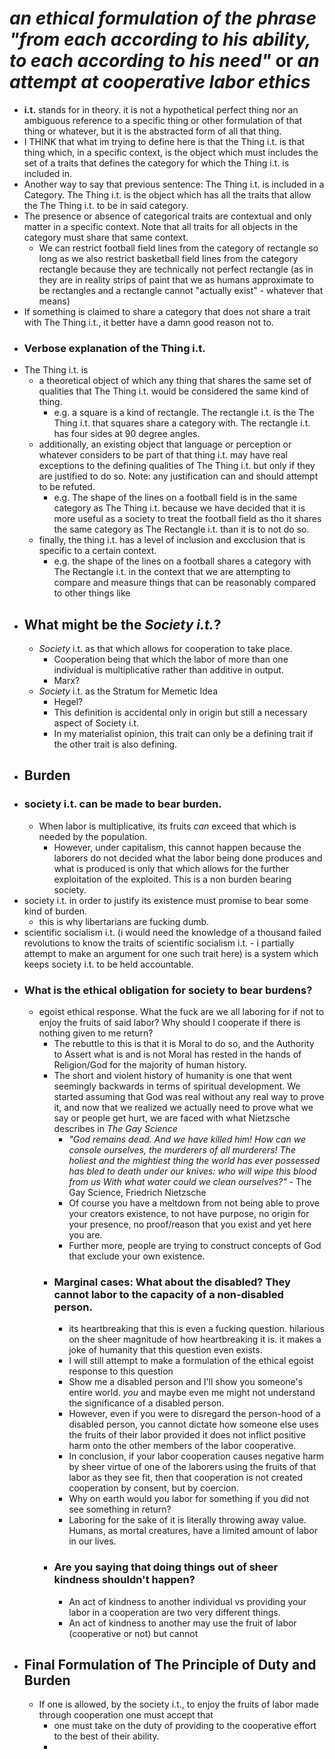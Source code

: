 # *an ethical formulation of the phrase "from each according to his ability, to each according to his need"* or *an attempt at cooperative labor ethics*
- **i.t.** stands for in theory. it is not a hypothetical perfect thing nor an ambiguous reference to a specific thing or other formulation of that thing or whatever, but it is the abstracted form of all that thing.
- I THINK that what im trying to define here is that the Thing i.t. is that thing which, in a specific context, is the object which must includes the set of a traits  that defines the category for which the Thing i.t. is included in.
- Another way to say that previous sentence:  The Thing i.t. is included in a Category. The Thing i.t. is the object which has all the traits that allow the The Thing i.t. to be in said category.
- The presence or absence of categorical traits are contextual and only matter in a specific context. Note that all traits for all objects in the category must share that same context.
	- We can restrict football field lines from the category of rectangle so long as we also restrict basketball field lines from the category rectangle because they are technically not perfect rectangle (as in they are in reality strips of paint that we as humans approximate to be rectangles and a rectangle cannot "actually exist" - whatever that means)
- If something is claimed to share a category that does not share a trait with The Thing i.t., it better have a damn good reason not to.
- ### Verbose explanation of the Thing i.t.
- The Thing i.t. is
	- a theoretical object of which any     thing that shares the same set of qualities that The Thing i.t. would be considered the same kind of thing.
		- e.g. a square is a kind of rectangle. The rectangle i.t. is the The Thing i.t. that squares share a category with. The rectangle i.t. has four sides at 90 degree angles.
	- additionally, an existing object that language or perception or whatever considers to be part of that thing i.t. may have real exceptions to the defining qualities of The Thing i.t. but only if they are justified to do so. Note: any justification can and should attempt to be refuted.
		- e.g. The shape of the lines on a football field is in the same category as The Thing i.t. because we have decided that it is more useful as a society to treat the football field as tho it shares the same category as The Rectangle i.t. than it is to not do so.
	- finally, the thing i.t. has a level of inclusion and excclusion that is specific to a certain context.
		- e.g. the shape of the lines on a football shares a category with The Rectangle i.t. in the context that we are attempting to compare and measure things that can be reasonably compared to other things like
- ## What might be the *Society i.t.*?
	- *Society* i.t. as that which allows for cooperation to take place.
		- Cooperation being that which the labor of more than one individual is multiplicative rather than additive in output.
		- Marx?
	- *Society* i.t. as the Stratum for Memetic Idea
		- Hegel?
		- This definition is accidental only in origin but still a necessary aspect of Society i.t.
		- In my materialist opinion, this trait can only be a defining trait if the other trait is also defining.
- ## Burden
- ### society i.t. can be made to bear burden.
	- When labor is multiplicative, its fruits *can* exceed that which is needed by the population.
		- However, under capitalism, this cannot happen because the laborers do not decided what the labor being done produces and what is produced is only that which allows for the further exploitation of the exploited. This is a non burden bearing society.
- society i.t. in order to justify its existence must promise to bear some kind of burden.
	- this is why libertarians are fucking dumb.
- scientific socialism i.t. (i would need the knowledge of a thousand failed revolutions to know the traits of scientific socialism i.t. - i partially attempt to make an argument for one such trait here) is a system which keeps society i.t. to be held accountable.
- ### What is the ethical obligation for society to bear burdens?
	- egoist ethical response. What the fuck are we all laboring for if not to enjoy the fruits of said labor? Why should I cooperate if there is nothing given to me return?
		- The rebuttle to this is that it is Moral to do so, and the Authority to Assert what is and is not Moral has rested in the hands of Religion/God for the majority of human history.
		- The short and violent history of humanity is one that went seemingly backwards in terms of spiritual development. We started assuming that God was real without any real way to prove it, and now that we realized we actually need to prove what we say or people get hurt, we are faced with what Nietzsche describes in *The Gay Science*
			- *"God remains dead. And we have killed him! How can we console ourselves, the murderers of all murderers! The holiest and the mightiest thing the world has ever possessed has bled to death under our knives: who will wipe this blood from us With what water could we clean ourselves?"* - The Gay Science, Friedrich Nietzsche
			- Of course you have a meltdown from not being able to prove your creators existence, to not have purpose, no origin for your presence, no proof/reason that you exist and yet here you are.
			- Further more, people are trying to construct concepts of God that exclude your own existence.
		- ### Marginal cases: What about the disabled? They cannot labor to the capacity of a non-disabled person.
			- its heartbreaking that this is even a fucking question. hilarious on the sheer magnitude of how heartbreaking it is. it makes a joke of humanity that this question even exists.
			- I will still attempt to make a formulation of the ethical egoist response to this question
			- Show me a disabled person and I'll show you someone's entire world. *you* and maybe even me might not understand the significance of a disabled person.
			- However, even if you were to disregard the person-hood of a disabled person, you cannot dictate how someone else uses the fruits of their labor provided it does not inflict positive harm onto the other members of the labor cooperative.
			- In conclusion, if your labor cooperation causes negative harm by sheer virtue of one of the laborers using the fruits of that labor as they see fit, then that cooperation is not created cooperation by consent, but by coercion.
			- Why on earth would you labor for something if you did not see something in return?
			- Laboring for the sake of it is literally throwing away value. Humans, as mortal creatures, have a limited amount of labor in our lives.
		- ### Are you saying that doing things out of sheer kindness shouldn't happen?
			- An act of kindness to another individual vs providing your labor in a cooperation are two very different things.
			- An act of kindness to another may use the fruit of labor (cooperative or not) but cannot
- ## Final Formulation of The Principle of Duty and Burden
	- If one is allowed, by the society i.t., to enjoy the fruits of labor made through cooperation one must accept that
		- one must take on the duty of providing to the cooperative effort to the best of their ability.
		-